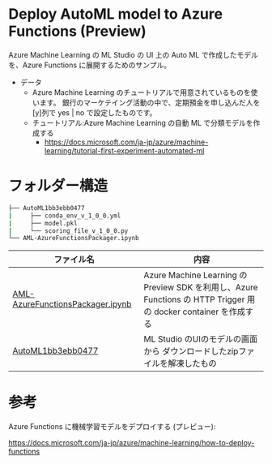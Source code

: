 # Deploy AutoML model to Azure Functions (Preview)

Azure Machine Learning の ML Studio の UI 上の Auto ML で作成したモデルを、Azure Functions に展開するためのサンプル。

  - データ
      - Azure Machine Learning のチュートリアルで用意されているものを使います。
銀行のマーケテイング活動の中で、定期預金を申し込んだ人を[y]列で yes | no で設定したものです。
      - チュートリアル:Azure Machine Learning の自動 ML で分類モデルを作成する
          - https://docs.microsoft.com/ja-jp/azure/machine-learning/tutorial-first-experiment-automated-ml


# フォルダー構造


```bash
├── AutoML1bb3ebb0477 
|     ├── conda_env_v_1_0_0.yml
|     ├── model.pkl
|     └── scoring_file_v_1_0_0.py
└── AML-AzureFunctionsPackager.ipynb
```

| ファイル名                               | 内容 |
| ---------------------------------------- | ----------------- |
| [AML-AzureFunctionsPackager.ipynb](AML-AzureFunctionsPackager.ipynb)  | Azure Machine Learning のPreview SDK を利用し、Azure Functions の HTTP Trigger 用の docker container を作成する | 
| [AutoML1bb3ebb0477](AutoML1bb3ebb0477) | ML Studio のUIのモデルの画面から ダウンロードしたzipファイルを解凍したもの |   

# 参考


Azure Functions に機械学習モデルをデプロイする (プレビュー):

https://docs.microsoft.com/ja-jp/azure/machine-learning/how-to-deploy-functions